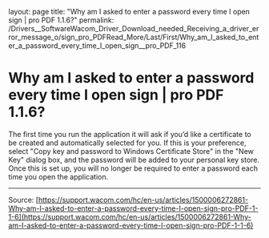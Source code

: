layout: page
title: "Why am I asked to enter a password every time I open sign | pro PDF 1.1.6?"
permalink: /Drivers__SoftwareWacom_Driver_Download_needed_Receiving_a_driver_error_message_o/sign_pro_PDFRead_More/Last/First/Why_am_I_asked_to_enter_a_password_every_time_I_open_sign__pro_PDF_116

# Why am I asked to enter a password every time I open sign | pro PDF 1.1.6?

The first time you run the application it will ask if you’d like a certificate to be created and automatically selected for you. If this is your preference, select "Copy key and password to Windows Certificate Store" in the "New Key" dialog box, and the password will be added to your personal key store. Once this is set up, you will no longer be required to enter a password each time you open the application.

---
Source: [https://support.wacom.com/hc/en-us/articles/1500006272861-Why-am-I-asked-to-enter-a-password-every-time-I-open-sign-pro-PDF-1-1-6](https://support.wacom.com/hc/en-us/articles/1500006272861-Why-am-I-asked-to-enter-a-password-every-time-I-open-sign-pro-PDF-1-1-6)
